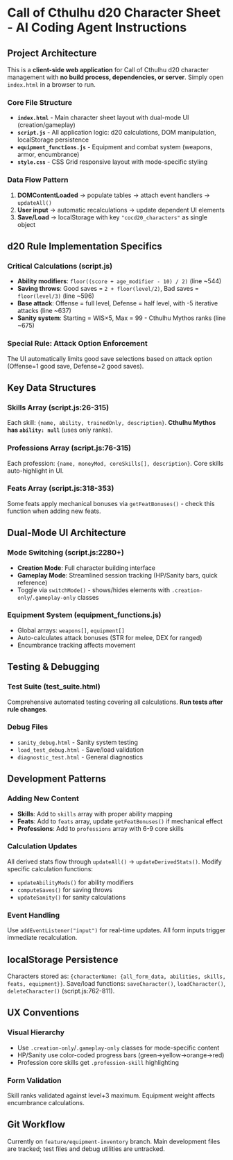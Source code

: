 # Call of Cthulhu d20 Character Sheet - AI Coding Agent Instructions

## Project Architecture

This is a **client-side web application** for Call of Cthulhu d20 character management with **no build process, dependencies, or server**. Simply open `index.html` in a browser to run.

### Core File Structure
- **`index.html`** - Main character sheet layout with dual-mode UI (creation/gameplay)
- **`script.js`** - All application logic: d20 calculations, DOM manipulation, localStorage persistence
- **`equipment_functions.js`** - Equipment and combat system (weapons, armor, encumbrance)
- **`style.css`** - CSS Grid responsive layout with mode-specific styling

### Data Flow Pattern
1. **DOMContentLoaded** → populate tables → attach event handlers → `updateAll()`
2. **User input** → automatic recalculations → update dependent UI elements
3. **Save/Load** → localStorage with key `"cocd20_characters"` as single object

## d20 Rule Implementation Specifics

### Critical Calculations (script.js)
- **Ability modifiers**: `floor((score + age_modifier - 10) / 2)` (line ~544)
- **Saving throws**: Good saves = `2 + floor(level/2)`, Bad saves = `floor(level/3)` (line ~596)
- **Base attack**: Offense = full level, Defense = half level, with -5 iterative attacks (line ~637)
- **Sanity system**: Starting = WIS×5, Max = 99 - Cthulhu Mythos ranks (line ~675)

### Special Rule: Attack Option Enforcement
The UI automatically limits good save selections based on attack option (Offense=1 good save, Defense=2 good saves).

## Key Data Structures

### Skills Array (script.js:26-315)
Each skill: `{name, ability, trainedOnly, description}`. **Cthulhu Mythos has `ability: null`** (uses only ranks).

### Professions Array (script.js:76-315) 
Each profession: `{name, moneyMod, coreSkills[], description}`. Core skills auto-highlight in UI.

### Feats Array (script.js:318-353)
Some feats apply mechanical bonuses via `getFeatBonuses()` - check this function when adding new feats.

## Dual-Mode UI Architecture

### Mode Switching (script.js:2280+)
- **Creation Mode**: Full character building interface
- **Gameplay Mode**: Streamlined session tracking (HP/Sanity bars, quick reference)
- Toggle via `switchMode()` - shows/hides elements with `.creation-only`/`.gameplay-only` classes

### Equipment System (equipment_functions.js)
- Global arrays: `weapons[]`, `equipment[]`
- Auto-calculates attack bonuses (STR for melee, DEX for ranged)
- Encumbrance tracking affects movement

## Testing & Debugging

### Test Suite (test_suite.html)
Comprehensive automated testing covering all calculations. **Run tests after rule changes**.

### Debug Files
- `sanity_debug.html` - Sanity system testing
- `load_test_debug.html` - Save/load validation
- `diagnostic_test.html` - General diagnostics

## Development Patterns

### Adding New Content
- **Skills**: Add to `skills` array with proper ability mapping
- **Feats**: Add to `feats` array, update `getFeatBonuses()` if mechanical effect
- **Professions**: Add to `professions` array with 6-9 core skills

### Calculation Updates
All derived stats flow through `updateAll()` → `updateDerivedStats()`. Modify specific calculation functions:
- `updateAbilityMods()` for ability modifiers
- `computeSaves()` for saving throws
- `updateSanity()` for sanity calculations

### Event Handling
Use `addEventListener("input")` for real-time updates. All form inputs trigger immediate recalculation.

## localStorage Persistence

Characters stored as: `{characterName: {all_form_data, abilities, skills, feats, equipment}}`. 
Save/load functions: `saveCharacter()`, `loadCharacter()`, `deleteCharacter()` (script.js:762-811).

## UX Conventions

### Visual Hierarchy
- Use `.creation-only`/`.gameplay-only` classes for mode-specific content
- HP/Sanity use color-coded progress bars (green→yellow→orange→red)
- Profession core skills get `.profession-skill` highlighting

### Form Validation
Skill ranks validated against level+3 maximum. Equipment weight affects encumbrance calculations.

## Git Workflow

Currently on `feature/equipment-inventory` branch. Main development files are tracked; test files and debug utilities are untracked.